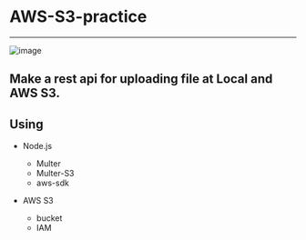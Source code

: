 # AWS-S3-practice
---
![image](http://nodesimplified.com/understanding-basics-amazon-simple-storage-service-amazon-s3/)
## Make a rest api for uploading file at Local and AWS S3.

## Using
* Node.js

  * Multer
  * Multer-S3
  * aws-sdk
* AWS S3  

  * bucket
  * IAM
